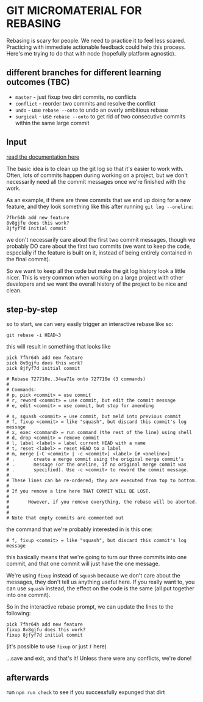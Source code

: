 # GIT MICROMATERIAL FOR REBASING

Rebasing is scary for people. We need to practice it to feel 
less scared. Practicing with immediate actionable feedback 
could help this process. Here's me trying to do that with 
node (hopefully platform agnostic).

## different branches for different learning outcomes (TBC)

* `master` - just fixup two dirt commits, no conflicts
* `conflict` - reorder two commits and resolve the conflict
* `undo` - use `rebase --onto` to undo an overly ambitious rebase
* `surgical` - use `rebase --onto` to get rid of two consecutive
commits within the same large commit

## Input

[read the documentation here](https://git-scm.com/docs/git-rebase)

The basic idea is to clean up the git log so that it's easier 
to work with. Often, lots of commits happen during working 
on a project, but we don't necessarily need all the commit 
messages once we're finished with the work.

As an example, if there are three commits that we end up doing 
for a new feature, and they look something like this after
running `git log --oneline`:

```
7fhr64h add new feature
8v8gjfu does this work?
8jfyf7d initial commit
```

we don't necessarily care about the first two commit messages, 
though we probably DO care about the first two commits (we 
want to keep the code, especially if the feature is built on
it, instead of being entirely contained in the final commit).

So we want to keep all the code but make the git log history
look a little nicer. This is very common when working on a large
project with other developers and we want the overall history
of the project to be nice and clean.

## step-by-step

so to start, we can very easily trigger an interactive rebase
like so:

`git rebase -i HEAD~3`

this will result in something that looks like

```
pick 7fhr64h add new feature
pick 8v8gjfu does this work?
pick 8jfyf7d initial commit

# Rebase 727710e..34ea71e onto 727710e (3 commands)
#
# Commands:
# p, pick <commit> = use commit
# r, reword <commit> = use commit, but edit the commit message
# e, edit <commit> = use commit, but stop for amending

# s, squash <commit> = use commit, but meld into previous commit
# f, fixup <commit> = like "squash", but discard this commit's log message
# x, exec <command> = run command (the rest of the line) using shell
# d, drop <commit> = remove commit
# l, label <label> = label current HEAD with a name
# t, reset <label> = reset HEAD to a label
# m, merge [-C <commit> | -c <commit>] <label> [# <oneline>]
# .       create a merge commit using the original merge commit's
# .       message (or the oneline, if no original merge commit was
# .       specified). Use -c <commit> to reword the commit message.
#
# These lines can be re-ordered; they are executed from top to bottom.
#
# If you remove a line here THAT COMMIT WILL BE LOST.
#
#       However, if you remove everything, the rebase will be aborted.
#
#       
# Note that empty commits are commented out
```

the command that we're probably interested in is this one:

```
# f, fixup <commit> = like "squash", but discard this commit's log message
```

this basically means that we're going to turn our three commits 
into one commit, and that one commit will just have the one 
message.

We're using `fixup` instead of `squash` because we don't care about the messages, they don't tell us anything useful here. If you
really want to, you can use `squash` instead, the effect on the
code is the same (all put together into one commit).

So in the interactive rebase prompt, we can update the lines
to the following:

```
pick 7fhr64h add new feature
fixup 8v8gjfu does this work?
fixup 8jfyf7d initial commit
```
(it's possible to use `fixup` or just `f` here)

...save and exit, and that's it! Unless there were any conflicts, we're done!

## afterwards

run `npm run check` to see if you successfully expunged that dirt
